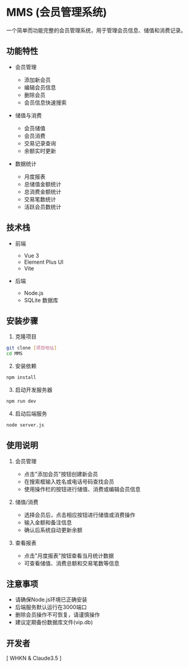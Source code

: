 # MMS (会员管理系统)

一个简单而功能完整的会员管理系统，用于管理会员信息、储值和消费记录。

## 功能特性

- 会员管理
  - 添加新会员
  - 编辑会员信息
  - 删除会员
  - 会员信息快速搜索

- 储值与消费
  - 会员储值
  - 会员消费
  - 交易记录查询
  - 余额实时更新

- 数据统计
  - 月度报表
  - 总储值金额统计
  - 总消费金额统计
  - 交易笔数统计
  - 活跃会员数统计

## 技术栈

- 前端
  - Vue 3
  - Element Plus UI
  - Vite

- 后端
  - Node.js
  - SQLite 数据库

## 安装步骤

1. 克隆项目
```bash
git clone [项目地址]
cd MMS
```

2. 安装依赖
```bash
npm install
```

3. 启动开发服务器
```bash
npm run dev
```

4. 启动后端服务
```bash
node server.js
```

## 使用说明

1. 会员管理
   - 点击"添加会员"按钮创建新会员
   - 在搜索框输入姓名或电话号码查找会员
   - 使用操作栏的按钮进行储值、消费或编辑会员信息

2. 储值/消费
   - 选择会员后，点击相应按钮进行储值或消费操作
   - 输入金额和备注信息
   - 确认后系统自动更新余额

3. 查看报表
   - 点击"月度报表"按钮查看当月统计数据
   - 可查看储值、消费总额和交易笔数等信息

## 注意事项

- 请确保Node.js环境已正确安装
- 后端服务默认运行在3000端口
- 删除会员操作不可恢复，请谨慎操作
- 建议定期备份数据库文件(vip.db)

## 开发者

[ WHKN & Claude3.5 ]
